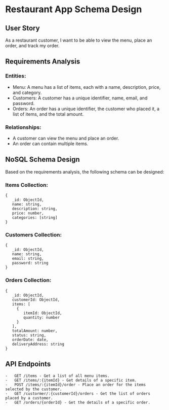 # Restaurant App Schema Design

## User Story

As a restaurant customer, I want to be able to view the menu, place an order, and track my order.

## Requirements Analysis

### Entities:

-   Menu: A menu has a list of items, each with a name, description, price, and category.
-   Customers: A customer has a unique identifier, name, email, and password.
-   Orders: An order has a unique identifier, the customer who placed it, a list of items, and the total amount.

### Relationships:

-   A customer can view the menu and place an order.
-   An order can contain multiple items.

## NoSQL Schema Design

Based on the requirements analysis, the following schema can be designed:

### Items Collection:

```
{
   _id: ObjectId,
   name: string,
   description: string,
   price: number,
   categories: [string]
}

```
### Customers Collection:

```
{
   _id: ObjectId,
   name: string,
   email: string,
   password: string
}

```

### Orders Collection:

```
{
   _id: ObjectId,
   customerId: ObjectId,
   items: [
     {
        itemId: ObjectId,
        quantity: number
     }
   ],
   totalAmount: number,
   status: string,
   orderDate: date,
   deliveryAddress: string
}

```
## API Endpoints

```
-   GET /items - Get a list of all menu items.
-   GET /items/:{itemId} - Get details of a specific item.
-   POST /items/:{itemId}/order - Place an order for the items selected by the customer.
-   GET /custormer/:{customerId}/orders - Get the list of orders placed by a customer.
-   GET /orders/{orderId} - Get the details of a specific order.
```